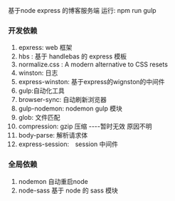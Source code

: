 基于node express 的博客服务端
运行: npm run gulp
### 开发依赖
1. epxress: web 框架
2. hbs : 基于 handlebas 的 express 模板
3. normalize.css : A modern alternative to CSS resets
4. winston: 日志
5. express-winston: 基于express的wignston的中间件
6. gulp:自动化工具
7. browser-sync: 自动刷新浏览器
8. gulp-nodemon: nodemon gulp 模块
9. glob: 文件匹配
10. compression: gzip 压缩 ----暂时无效 原因不明
11. body-parse: 解析请求体
12. express-session:　session 中间件

### 全局依赖
1. nodemon 自动重启node
2. node-sass 基于 node 的 sass 模块
